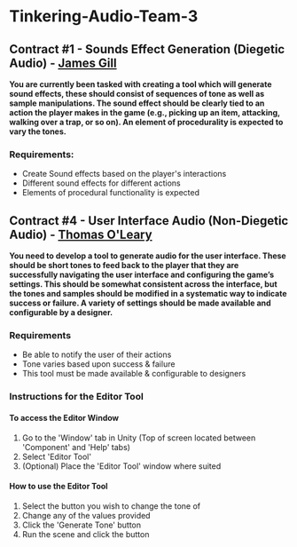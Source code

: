 # Tinkering-Audio-Team-3
## Contract #1 - Sounds Effect Generation (Diegetic Audio) - [James Gill](https://github.com/atdeJimmyG)
**You are currently been tasked with creating a tool which will generate sound
effects, these should consist of sequences of tone as well as sample manipulations. The sound effect should be clearly tied to an action the player makes in
the game (e.g., picking up an item, attacking, walking over a trap, or so on).
An element of procedurality is expected to vary the tones.**

### Requirements:
* Create Sound effects based on the player's interactions
* Different sound effects for different actions
* Elements of procedural functionality is expected 


## Contract #4 - User Interface Audio (Non-Diegetic Audio) - [Thomas O'Leary](https://github.com/thomasoleary)
**You need to develop a tool to generate audio for the user interface. These
should be short tones to feed back to the player that they are successfully
navigating the user interface and configuring the game’s settings. This should
be somewhat consistent across the interface, but the tones and samples
should be modified in a systematic way to indicate success or failure. A variety
of settings should be made available and configurable by a designer.**

### Requirements
* Be able to notify the user of their actions
* Tone varies based upon success & failure
* This tool must be made available & configurable to designers

### Instructions for the Editor Tool
#### To access the Editor Window
1. Go to the 'Window' tab in Unity (Top of screen located between 'Component' and 'Help' tabs)
2. Select 'Editor Tool'
3. (Optional) Place the 'Editor Tool' window where suited

#### How to use the Editor Tool
1. Select the button you wish to change the tone of
2. Change any of the values provided
3. Click the 'Generate Tone' button
4. Run the scene and click the button
